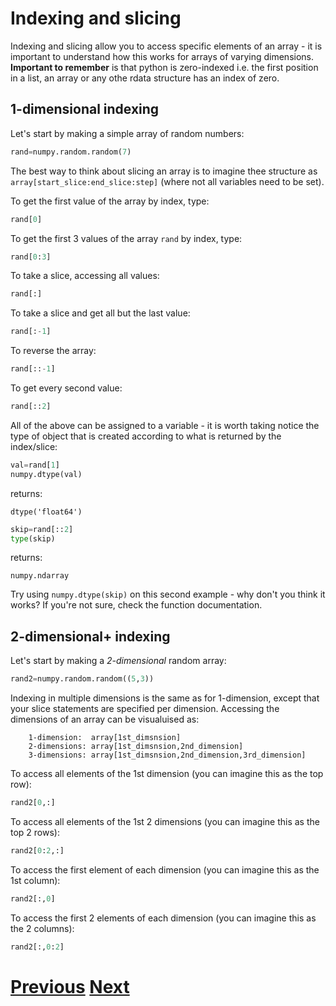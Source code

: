 ---
---

# Indexing and slicing

Indexing and slicing allow you to access specific elements of an array - it is important to understand how this works for arrays of varying dimensions. **Important to remember** is that python is zero-indexed i.e. the first position in a list, an array or any othe rdata structure has an index of zero.

## 1-dimensional indexing

Let's start by making a simple array of random numbers:

```python
rand=numpy.random.random(7)
```

The best way to think about slicing an array is to imagine thee structure as ```array[start_slice:end_slice:step]``` (where not all variables need to be set).

To get the first value of the array by index, type:

```python
rand[0]
```

To get the first 3 values of the array ```rand``` by index, type:

```python
rand[0:3]
```

To take a slice, accessing all values:

```python
rand[:]
```

To take a slice and get all but the last value:

```python
rand[:-1]
```

To reverse the array:

```python
rand[::-1]
```

To get every second value:

```python
rand[::2]
```

All of the above can be assigned to a variable - it is worth taking notice the type of object that is created according to what is returned by the index/slice:

```python
val=rand[1]
numpy.dtype(val)
```

returns:

	dtype('float64')

```python
skip=rand[::2]
type(skip) 
```

returns:

	numpy.ndarray

Try using ```numpy.dtype(skip)``` on this second example - why don't you think it works? If you're not sure, check the function documentation.

## 2-dimensional+ indexing

Let's start by making a *2-dimensional* random array:

```python
rand2=numpy.random.random((5,3))
```

Indexing in multiple dimensions is the same as for 1-dimension, except that your slice statements are specified per dimension. Accessing the dimensions of an array can be visualuised as:

		1-dimension:  array[1st_dimsnsion]
		2-dimensions: array[1st_dimsnsion,2nd_dimension]
		3-dimensions: array[1st_dimsnsion,2nd_dimension,3rd_dimension]

To access all elements of the 1st dimension (you can imagine this as the top row):

```python
rand2[0,:]
```

To access all elements of the 1st 2 dimensions (you can imagine this as the top 2 rows):

```python
rand2[0:2,:]
```

To access the first element of each dimension (you can imagine this as the 1st column):

```python
rand2[:,0]
```

To access the first 2 elements of each dimension (you can imagine this as the 2 columns):

```python
rand2[:,0:2]
```

# [Previous](../numpy_array_funcs) [Next](../numpy_io_text)